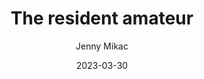 ---
layout: post
title: The resident amateur
subtitle: 
date: 2023-03-30
author: Jenny Mikac
tags: ["", ""]
nav_exclude: true
---